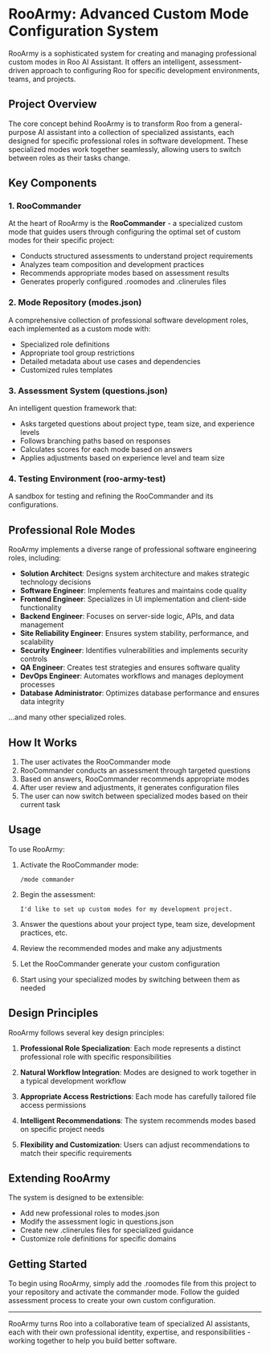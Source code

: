 # RooArmy: Advanced Custom Mode Configuration System

RooArmy is a sophisticated system for creating and managing professional custom modes in Roo AI Assistant. It offers an intelligent, assessment-driven approach to configuring Roo for specific development environments, teams, and projects.

## Project Overview

The core concept behind RooArmy is to transform Roo from a general-purpose AI assistant into a collection of specialized assistants, each designed for specific professional roles in software development. These specialized modes work together seamlessly, allowing users to switch between roles as their tasks change.

## Key Components

### 1. RooCommander

At the heart of RooArmy is the **RooCommander** - a specialized custom mode that guides users through configuring the optimal set of custom modes for their specific project:

- Conducts structured assessments to understand project requirements
- Analyzes team composition and development practices
- Recommends appropriate modes based on assessment results
- Generates properly configured .roomodes and .clinerules files

### 2. Mode Repository (modes.json)

A comprehensive collection of professional software development roles, each implemented as a custom mode with:

- Specialized role definitions
- Appropriate tool group restrictions
- Detailed metadata about use cases and dependencies
- Customized rules templates

### 3. Assessment System (questions.json)

An intelligent question framework that:

- Asks targeted questions about project type, team size, and experience levels
- Follows branching paths based on responses
- Calculates scores for each mode based on answers
- Applies adjustments based on experience level and team size

### 4. Testing Environment (roo-army-test)

A sandbox for testing and refining the RooCommander and its configurations.

## Professional Role Modes

RooArmy implements a diverse range of professional software engineering roles, including:

- **Solution Architect**: Designs system architecture and makes strategic technology decisions
- **Software Engineer**: Implements features and maintains code quality
- **Frontend Engineer**: Specializes in UI implementation and client-side functionality
- **Backend Engineer**: Focuses on server-side logic, APIs, and data management
- **Site Reliability Engineer**: Ensures system stability, performance, and scalability
- **Security Engineer**: Identifies vulnerabilities and implements security controls
- **QA Engineer**: Creates test strategies and ensures software quality
- **DevOps Engineer**: Automates workflows and manages deployment processes
- **Database Administrator**: Optimizes database performance and ensures data integrity

...and many other specialized roles.

## How It Works

1. The user activates the RooCommander mode
2. RooCommander conducts an assessment through targeted questions
3. Based on answers, RooCommander recommends appropriate modes
4. After user review and adjustments, it generates configuration files
5. The user can now switch between specialized modes based on their current task

## Usage

To use RooArmy:

1. Activate the RooCommander mode:
   ```
   /mode commander
   ```

2. Begin the assessment:
   ```
   I'd like to set up custom modes for my development project.
   ```

3. Answer the questions about your project type, team size, development practices, etc.

4. Review the recommended modes and make any adjustments

5. Let the RooCommander generate your custom configuration

6. Start using your specialized modes by switching between them as needed

## Design Principles

RooArmy follows several key design principles:

1. **Professional Role Specialization**: Each mode represents a distinct professional role with specific responsibilities
   
2. **Natural Workflow Integration**: Modes are designed to work together in a typical development workflow

3. **Appropriate Access Restrictions**: Each mode has carefully tailored file access permissions

4. **Intelligent Recommendations**: The system recommends modes based on specific project needs

5. **Flexibility and Customization**: Users can adjust recommendations to match their specific requirements

## Extending RooArmy

The system is designed to be extensible:

- Add new professional roles to modes.json
- Modify the assessment logic in questions.json
- Create new .clinerules files for specialized guidance
- Customize role definitions for specific domains

## Getting Started

To begin using RooArmy, simply add the .roomodes file from this project to your repository and activate the commander mode. Follow the guided assessment process to create your own custom configuration.

---

RooArmy turns Roo into a collaborative team of specialized AI assistants, each with their own professional identity, expertise, and responsibilities - working together to help you build better software.